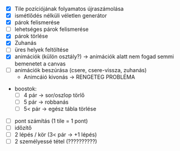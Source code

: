 
- [x] Tile pozíciójának folyamatos újraszámolása
- [x] ismétlődés nélküli véletlen generátor
- [x] párok felismerése
- [ ] lehetséges párok felismerése
- [x] párok törlése
- [x] Zuhanás
- [ ] üres helyek feltöltése
- [x] animációk (külön osztály?) -> animációk alatt nem fogad semmi bemenetet a canvas
- [ ] animációk beszúrása (csere, csere-vissza, zuhanás)
    - Animcáió kivonás -> RENGETEG PROBLÉMA
- boostok:
    - [ ] 4 pár -> sor/oszlop törlő
    - [ ] 5 pár -> robbanás
    - [ ] 5< pár -> egész tábla törlése
- [ ] pont számítás (1 tile = 1 pont)
- [ ] időzítő
- [ ] 2 lépés / kör (3< pár -> +1 lépés)
- [ ] 2 személyessé tétel (??????????)
